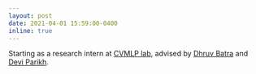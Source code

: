 ```yaml
---
layout: post
date: 2021-04-01 15:59:00-0400
inline: true
---
```


Starting as a research intern at [CVMLP lab](https://mlp.cc.gatech.edu/), advised by [Dhruv Batra](https://www.cc.gatech.edu/~dbatra/) and [Devi Parikh](https://www.cc.gatech.edu/~parikh/).